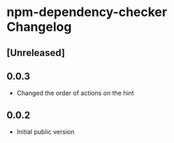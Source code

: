 <!-- Keep a Changelog guide -> https://keepachangelog.com -->

# npm-dependency-checker Changelog

## [Unreleased]

## 0.0.3

- Changed the order of actions on the hint

## 0.0.2

- Initial public version
